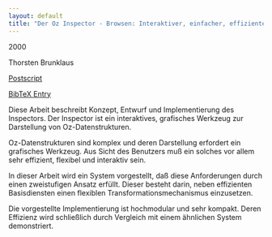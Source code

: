 ```yaml
---
layout: default
title: "Der Oz Inspector - Browsen: Interaktiver, einfacher, effizienter"
---
```



2000


Thorsten Brunklaus



[Postscript](http://www.ps.uni-sb.de/PapersOz/ProgrammingSysLab/OzInspector.ps.gz)

[BibTeX Entry](http://www.ps.uni-sb.de/PapersOz/abstracts/OzInspector.bib)



Diese Arbeit beschreibt Konzept, Entwurf und Implementierung des Inspectors. Der Inspector ist ein interaktives, grafisches
Werkzeug zur Darstellung von Oz-Datenstrukturen. 



Oz-Datenstrukturen sind komplex und deren Darstellung erfordert ein grafisches Werkzeug. Aus Sicht des Benutzers muß ein
solches vor allem sehr effizient, flexibel und interaktiv sein. 



In dieser Arbeit wird ein System vorgestellt, daß diese Anforderungen durch einen zweistufigen Ansatz erfüllt. Dieser besteht darin,
neben effizienten Basisdiensten einen flexiblen Transformationsmechanismus einzusetzen. 



Die vorgestellte Implementierung ist hochmodular und sehr kompakt. Deren Effizienz wird schließlich durch Vergleich mit einem
ähnlichen System demonstriert.





